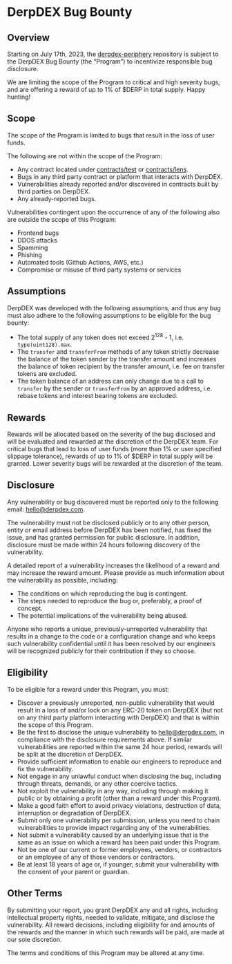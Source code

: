 # DerpDEX Bug Bounty

## Overview

Starting on July 17th, 2023, the [derpdex-periphery](https://github.com/derpdex-official/derpdex-periphery) repository is
subject to the DerpDEX Bug Bounty (the “Program”) to incentivize responsible bug disclosure.

We are limiting the scope of the Program to critical and high severity bugs, and are offering a reward of up to 1% of $DERP in total supply. Happy hunting!

## Scope

The scope of the Program is limited to bugs that result in the loss of user funds.

The following are not within the scope of the Program:

- Any contract located under [contracts/test](./contracts/test) or [contracts/lens](./contracts/lens).
- Bugs in any third party contract or platform that interacts with DerpDEX.
- Vulnerabilities already reported and/or discovered in contracts built by third parties on DerpDEX.
- Any already-reported bugs.

Vulnerabilities contingent upon the occurrence of any of the following also are outside the scope of this Program:

- Frontend bugs
- DDOS attacks
- Spamming
- Phishing
- Automated tools (Github Actions, AWS, etc.)
- Compromise or misuse of third party systems or services

## Assumptions

DerpDEX was developed with the following assumptions, and thus any bug must also adhere to the following assumptions
to be eligible for the bug bounty:

- The total supply of any token does not exceed 2<sup>128</sup> - 1, i.e. `type(uint128).max`.
- The `transfer` and `transferFrom` methods of any token strictly decrease the balance of the token sender by the transfer amount and increases the balance of token recipient by the transfer amount, i.e. fee on transfer tokens are excluded.
- The token balance of an address can only change due to a call to `transfer` by the sender or `transferFrom` by an approved address, i.e. rebase tokens and interest bearing tokens are excluded.

## Rewards

Rewards will be allocated based on the severity of the bug disclosed and will be evaluated and rewarded at the discretion of the DerpDEX team.
For critical bugs that lead to loss of user funds (more than 1% or user specified slippage tolerance),
rewards of up to 1% of $DERP in total supply will be granted. Lower severity bugs will be rewarded at the discretion of the team.

## Disclosure

Any vulnerability or bug discovered must be reported only to the following email: [hello@derpdex.com](mailto:hello@derpdex.com).

The vulnerability must not be disclosed publicly or to any other person, entity or email address before DerpDEX has been notified, has fixed the issue, and has granted permission for public disclosure. In addition, disclosure must be made within 24 hours following discovery of the vulnerability.

A detailed report of a vulnerability increases the likelihood of a reward and may increase the reward amount. Please provide as much information about the vulnerability as possible, including:

- The conditions on which reproducing the bug is contingent.
- The steps needed to reproduce the bug or, preferably, a proof of concept.
- The potential implications of the vulnerability being abused.

Anyone who reports a unique, previously-unreported vulnerability that results in a change to the code or a configuration change and who keeps such vulnerability confidential until it has been resolved by our engineers will be recognized publicly for their contribution if they so choose.

## Eligibility

To be eligible for a reward under this Program, you must:

- Discover a previously unreported, non-public vulnerability that would result in a loss of and/or lock on any ERC-20 token on DerpDEX (but not on any third party platform interacting with DerpDEX) and that is within the scope of this Program. 
- Be the first to disclose the unique vulnerability to [hello@derpdex.com](mailto:hello@derpdex.com), in compliance with the disclosure requirements above. If similar vulnerabilities are reported within the same 24 hour period, rewards will be split at the discretion of DerpDEX.
- Provide sufficient information to enable our engineers to reproduce and fix the vulnerability.
- Not engage in any unlawful conduct when disclosing the bug, including through threats, demands, or any other coercive tactics.
- Not exploit the vulnerability in any way, including through making it public or by obtaining a profit (other than a reward under this Program).
- Make a good faith effort to avoid privacy violations, destruction of data, interruption or degradation of DerpDEX.
- Submit only one vulnerability per submission, unless you need to chain vulnerabilities to provide impact regarding any of the vulnerabilities.
- Not submit a vulnerability caused by an underlying issue that is the same as an issue on which a reward has been paid under this Program.
- Not be one of our current or former employees, vendors, or contractors or an employee of any of those vendors or contractors.
- Be at least 18 years of age or, if younger, submit your vulnerability with the consent of your parent or guardian.

## Other Terms

By submitting your report, you grant DerpDEX any and all rights, including intellectual property rights, needed to validate, mitigate, and disclose the vulnerability. All reward decisions, including eligibility for and amounts of the rewards and the manner in which such rewards will be paid, are made at our sole discretion.

The terms and conditions of this Program may be altered at any time.
